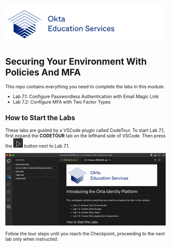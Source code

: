 [![Okta Training](./.tour-resources/oktaeduservices.png "Okta Education Services")](https://www.okta.com/services/training/)

# Securing Your Environment With Policies And MFA

This repo contains everything you need to complete the labs in this module:

- Lab 7.1: Configure Passwordless Authentication with Email Magic Link
- Lab 7.2: Configure MFA with Two Factor Types

## How to Start the Labs


These labs are guided by a VSCode plugin called CodeTour. To start Lab 7.1, first expand the **CODETOUR** tab on the lefthand side of VSCode. Then press the ![Start Tour](./.tour-resources/play.png) button next to Lab 7.1.

![Start Code Tour](./.tour-resources/start-tour.gif)

Follow the tour steps until you reach the Checkpoint, proceeding to the next lab only when instructed.